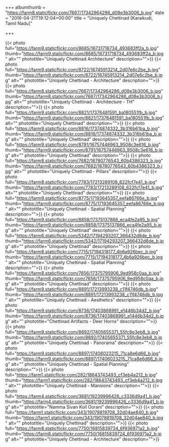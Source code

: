 +++ 
albumthumb = "https://farm8.staticflickr.com/7667/17342964286_d08e3b3006_b.jpg"
date = "2016-04-21T19:12:04+00:00"
title = "Uniquely Chettinad [Karaikudi, Tamil Nadu]"

+++ 

{{< photo full="https://farm9.staticflickr.com/8685/16731718734_493683ff2a_b.jpg" thumb="https://farm9.staticflickr.com/8685/16731718734_493683ff2a_b.jpg" alt="" phototitle="Uniquely Chettinad Architecture" description="">}}
{{< photo full="https://farm9.staticflickr.com/8722/16745913214_2d07e6c2be_b.jpg" thumb="https://farm9.staticflickr.com/8722/16745913214_2d07e6c2be_b.jpg" alt="" phototitle="Uniquely Chettinad - Architecture" description="">}}
{{< photo full="https://farm8.staticflickr.com/7667/17342964286_d08e3b3006_b.jpg" thumb="https://farm8.staticflickr.com/7667/17342964286_d08e3b3006_b.jpg" alt="" phototitle="Uniquely Chettinad - Architecture - TH" description="">}}
{{< photo full="https://farm9.staticflickr.com/8821/17376481591_ba180551fb_b.jpg" thumb="https://farm9.staticflickr.com/8821/17376481591_ba180551fb_b.jpg" alt="" phototitle="Uniquely Chettinad" description="">}}
{{< photo full="https://farm9.staticflickr.com/8816/17374874332_3b316b61ba_b.jpg" thumb="https://farm9.staticflickr.com/8816/17374874332_3b316b61ba_b.jpg" alt="" phototitle="Uniquely Chettinad" description="">}}
{{< photo full="https://farm9.staticflickr.com/8791/16757446963_9508c3e616_b.jpg" thumb="https://farm9.staticflickr.com/8791/16757446963_9508c3e616_b.jpg" alt="" phototitle="Uniquely Chettinad" description="">}}
{{< photo full="https://farm8.staticflickr.com/7682/16780776543_60b4386323_b.jpg" thumb="https://farm8.staticflickr.com/7682/16780776543_60b4386323_b.jpg" alt="" phototitle="Uniquely Chettinad - Pillars" description="">}}
{{< photo full="https://farm8.staticflickr.com/7783/17213289108_622fcf7e41_b.jpg" thumb="https://farm8.staticflickr.com/7783/17213289108_622fcf7e41_b.jpg" alt="" phototitle="Uniquely Chettinad" description="">}}
{{< photo full="https://farm9.staticflickr.com/8775/17193645357_eefa86766e_b.jpg" thumb="https://farm9.staticflickr.com/8775/17193645357_eefa86766e_b.jpg" alt="" phototitle="Uniquely Chettinad - Spatial Planning" description="">}}
{{< photo full="https://farm9.staticflickr.com/8858/17375137866_eca4fe2a95_b.jpg" thumb="https://farm9.staticflickr.com/8858/17375137866_eca4fe2a95_b.jpg" alt="" phototitle="Uniquely Chettinad" description="">}}
{{< photo full="https://farm6.staticflickr.com/5342/17194293207_366432d8de_b.jpg" thumb="https://farm6.staticflickr.com/5342/17194293207_366432d8de_b.jpg" alt="" phototitle="Uniquely Chettinad" description="">}}
{{< photo full="https://farm8.staticflickr.com/7715/17194318177_4b6a926bec_b.jpg" thumb="https://farm8.staticflickr.com/7715/17194318177_4b6a926bec_b.jpg" alt="" phototitle="Uniquely Chettinad - Spatial Planning" description="">}}
{{< photo full="https://farm8.staticflickr.com/7656/17375795906_9ed958c0aa_b.jpg" thumb="https://farm8.staticflickr.com/7656/17375795906_9ed958c0aa_b.jpg" alt="" phototitle="Uniquely Chettinad" description="">}}
{{< photo full="https://farm9.staticflickr.com/8891/17213993238_c11f4746db_b.jpg" thumb="https://farm9.staticflickr.com/8891/17213993238_c11f4746db_b.jpg" alt="" phototitle="Uniquely Chettinad - Aesthetics" description="">}}
{{< photo full="https://farm9.staticflickr.com/8736/17403868991_e1446b34d2_b.jpg" thumb="https://farm9.staticflickr.com/8736/17403868991_e1446b34d2_b.jpg" alt="" phototitle="Chettinad Artifacts - Deer Horns" description="">}}
{{< photo full="https://farm9.staticflickr.com/8892/17405655371_55fc8e3eb8_b.jpg" thumb="https://farm9.staticflickr.com/8892/17405655371_55fc8e3eb8_b.jpg" alt="" phototitle="Uniquely Chettinad - Panorama" description="">}}
{{< photo full="https://farm9.staticflickr.com/8897/17406023215_71ca8e6d66_b.jpg" thumb="https://farm9.staticflickr.com/8897/17406023215_71ca8e6d66_b.jpg" alt="" phototitle="Uniquely Chettinad - Spatial Planning" description="">}}
{{< photo full="https://farm1.staticflickr.com/282/18643743493_cf3eb4a212_b.jpg" thumb="https://farm1.staticflickr.com/282/18643743493_cf3eb4a212_b.jpg" alt="" phototitle="Uniquely Chettinad - Mansions" description="">}}
{{< photo full="https://farm4.staticflickr.com/3681/19239996426_c3336d9a41_b.jpg" thumb="https://farm4.staticflickr.com/3681/19239996426_c3336d9a41_b.jpg" alt="" phototitle="Namma Sivan Koil Oorani" description="">}}
{{< photo full="https://farm1.staticflickr.com/343/19078819708_32d04ae840_b.jpg" thumb="https://farm1.staticflickr.com/343/19078819708_32d04ae840_b.jpg" alt="" phototitle="Uniquely Chettinad" description="">}}
{{< photo full="https://farm8.staticflickr.com/7750/16815839724_6f936971a2_b.jpg" thumb="https://farm8.staticflickr.com/7750/16815839724_6f936971a2_b.jpg" alt="" phototitle="Uniquely Chettinad - Architecture" description="">}}

